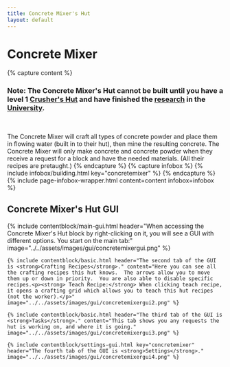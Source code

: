 ```yaml
---
title: Concrete Mixer's Hut
layout: default
---
```

# Concrete Mixer

{% capture content %}
### Note: The Concrete Mixer's Hut cannot be built until you have a level 1 [Crusher's Hut](../../source/buildings/crusher) and have finished the [research](../../source/systems/research) in the [University](../../source/buildings/university).
<br>

The Concrete Mixer will craft all types of concrete powder and place them in flowing water (built in to their hut), then mine the resulting concrete. The Concrete Mixer will only make concrete and concrete powder when they receive a request for a block and have the needed materials. (All their recipes are pretaught.)
{% endcapture %}
{% capture infobox %}
{% include infobox/building.html key="concretemixer" %}
{% endcapture %}
{% include page-infobox-wrapper.html content=content infobox=infobox %}

## Concrete Mixer's Hut GUI

<div class="row">
  <div class="col">
    {% include contentblock/main-gui.html header="When accessing the Concrete Mixer's Hut block by right-clicking on it, you will see a GUI with different options. You start on the main tab:" image="../../assets/images/gui/concretemixergui.png" %}

    {% include contentblock/basic.html header="The second tab of the GUI is <strong>Crafting Recipes</strong>." content="Here you can see all the crafting recipes this hut knows.  The arrows allow you to move them up or down in priority.  You are also able to disable specific recipes.<p><strong> Teach Recipe:</strong> When clicking teach recipe, it opens a crafting grid which allows you to teach this hut recipes (not the worker).</p>" image="../../assets/images/gui/concretemixergui2.png" %}

    {% include contentblock/basic.html header="The third tab of the GUI is <strong>Tasks</strong>." content="This tab shows you any requests the hut is working on, and where it is going." image="../../assets/images/gui/concretemixergui3.png" %}

    {% include contentblock/settings-gui.html key="concretemixer" header="The fourth tab of the GUI is <strong>Settings</strong>." image="../../assets/images/gui/concretemixergui4.png" %}
  </div>
</div>